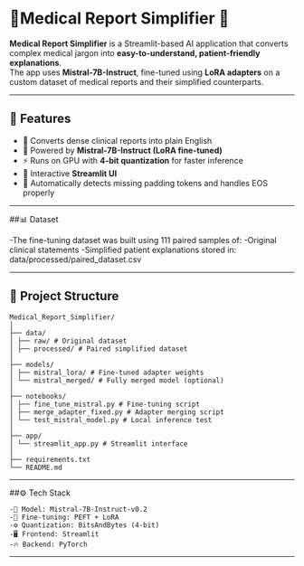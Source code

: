 # 🧠Medical Report Simplifier 💊


**Medical Report Simplifier** is a Streamlit-based AI application that converts complex medical jargon into **easy-to-understand, patient-friendly explanations**.  
The app uses **Mistral-7B-Instruct**, fine-tuned using **LoRA adapters** on a custom dataset of medical reports and their simplified counterparts.

---

## 🚀 Features
- 🏥 Converts dense clinical reports into plain English  
- 🤖 Powered by **Mistral-7B-Instruct (LoRA fine-tuned)**  
- ⚡ Runs on GPU with **4-bit quantization** for faster inference  
- 🧾 Interactive **Streamlit UI**  
- 🧠 Automatically detects missing padding tokens and handles EOS properly   

---

##📊 Dataset

-The fine-tuning dataset was built using 111 paired samples of:
-Original clinical statements
-Simplified patient explanations
stored in:
data/processed/paired_dataset.csv

---

## 🧩 Project Structure
```
Medical_Report_Simplifier/
│
├── data/
│ ├── raw/ # Original dataset
│ ├── processed/ # Paired simplified dataset
│
├── models/
│ ├── mistral_lora/ # Fine-tuned adapter weights
│ └── mistral_merged/ # Fully merged model (optional)
│
├── notebooks/
│ ├── fine_tune_mistral.py # Fine-tuning script
│ ├── merge_adapter_fixed.py # Adapter merging script
│ └── test_mistral_model.py # Local inference test
│
├── app/
│ └── streamlit_app.py # Streamlit interface
│
├── requirements.txt
└── README.md
```
---

##⚙️ Tech Stack
```
-🧠 Model: Mistral-7B-Instruct-v0.2
-🧩 Fine-tuning: PEFT + LoRA
-⚙️ Quantization: BitsAndBytes (4-bit)
-🖥️ Frontend: Streamlit
-🔥 Backend: PyTorch
```

---
